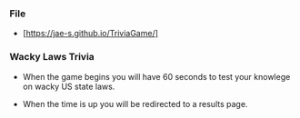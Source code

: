 ### File

* [https://jae-s.github.io/TriviaGame/]

### Wacky Laws Trivia 

* When the game begins you will have 60 seconds to test your knowlege on wacky US state laws. 

* When the time is up you will be redirected to a results page. 

